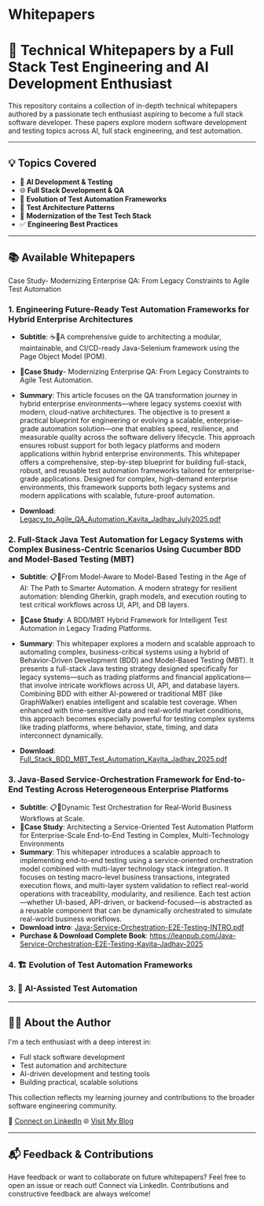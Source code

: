 # Whitepapers
# 📄 Technical Whitepapers by a Full Stack Test Engineering and AI Development Enthusiast

This repository contains a collection of in-depth technical whitepapers authored by a passionate tech enthusiast aspiring to become a full stack software developer. These papers explore modern software development and testing topics across AI, full stack engineering, and test automation.

---

## 💡 Topics Covered

- 🤖 **AI Development & Testing**
- 🌐 **Full Stack Development & QA**
- 🔁 **Evolution of Test Automation Frameworks**
- 🧱 **Test Architecture Patterns**
- 🧰 **Modernization of the Test Tech Stack**
- ✅ **Engineering Best Practices**

---

## 📚 Available Whitepapers




Case Study- Modernizing Enterprise QA: From Legacy Constraints to Agile Test Automation



### 1. Engineering Future-Ready Test Automation Frameworks for Hybrid Enterprise Architectures
- **Subtitle**: ☕📘A comprehensive guide to architecting a modular, maintainable, and CI/CD-ready Java-Selenium framework using the Page Object Model (POM). 
- **📘Case Study**- Modernizing Enterprise QA: From Legacy Constraints to Agile Test Automation.
- **Summary**: This article focuses on the QA transformation journey in hybrid enterprise environments—where legacy systems coexist with modern, cloud-native architectures. The objective is to present a practical blueprint for engineering or evolving a scalable, enterprise-grade automation solution—one that enables speed, resilience, and measurable quality across the software delivery lifecycle. This approach ensures robust support for both legacy platforms and modern applications within hybrid enterprise environments. This whitepaper offers a comprehensive, step-by-step blueprint for building full-stack, robust, and reusable test automation frameworks tailored for enterprise-grade applications. Designed for complex, high-demand enterprise environments, this framework supports both legacy systems and modern applications with scalable, future-proof automation. 

- **Download**: [Legacy_to_Agile_QA_Automation_Kavita_Jadhav_July2025.pdf](https://github.com/K11-Software-Solutions/whitepapers/blob/main/Legacy_to_Agile_QA_Automation_Kavita_Jadhav_July2025.pdf)

### 2. Full-Stack Java Test Automation for Legacy Systems with Complex Business-Centric Scenarios Using Cucumber BDD and Model-Based Testing (MBT)
- **Subtitle**:  📋🔄From Model-Aware to Model-Based Testing in the Age of AI: The Path to Smarter Automation. A modern strategy for resilient automation: blending Gherkin, graph models, and execution routing to test critical workflows across UI, API, and DB layers.
- **📘Case Study**: A BDD/MBT Hybrid Framework for Intelligent Test Automation in Legacy Trading Platforms.
- **Summary**: This whitepaper explores a modern and scalable approach to automating complex, business-critical systems using a hybrid of Behavior-Driven Development (BDD) and Model-Based Testing (MBT). It presents a full-stack Java testing strategy designed specifically for legacy systems—such as trading platforms and financial applications—that involve intricate workflows across UI, API, and database layers. Combining BDD with either AI-powered or traditional MBT (like GraphWalker) enables intelligent and scalable test coverage. When enhanced with time-sensitive data and real-world market conditions, this approach becomes especially powerful for testing complex systems like trading platforms, where behavior, state, timing, and data interconnect dynamically.

- **Download**: [Full_Stack_BDD_MBT_Test_Automation_Kavita_Jadhav_2025.pdf](https://github.com/K11-Software-Solutions/whitepapers/blob/main/Full_Stack_BDD_MBT_Test_Automation_Kavita_Jadhav_2025.pdf)

### 3. Java-Based Service-Orchestration Framework for End-to-End Testing Across Heterogeneous Enterprise Platforms
- **Subtitle**:  📋🔄Dynamic Test Orchestration for Real-World Business Workflows at Scale.
- **📘Case Study**: Architecting a Service-Oriented Test Automation Platform for Enterprise-Scale End-to-End Testing in Complex, Multi-Technology Environments 
- **Summary**: This whitepaper introduces a scalable approach to implementing end-to-end testing using a service-oriented orchestration model combined with multi-layer technology stack integration. It focuses on testing macro-level business transactions, integrated execution flows, and multi-layer system validation to reflect real-world operations with traceability, modularity, and resilience. Each test action—whether UI-based, API-driven, or backend-focused—is abstracted as a reusable component that can be dynamically orchestrated to simulate real-world business workflows. 
- **Download intro**: [Java-Service-Orchestration-E2E-Testing-INTRO.pdf](https://github.com/K11-Software-Solutions/whitepapers/blob/main/Java-Service-Orchestration-E2E-Testing-INTRO.pdf)
- **Purchase & Download Complete Book**: https://leanpub.com/Java-Service-Orchestration-E2E-Testing-Kavita-Jadhav-2025
  



### 4. 🏗️ Evolution of Test Automation Frameworks


### 3. 🧠 AI-Assisted Test Automation





---

## 🧑‍💻 About the Author

I'm a tech enthusiast with a deep interest in:
- Full stack software development
- Test automation and architecture
- AI-driven development and testing tools
- Building practical, scalable solutions

This collection reflects my learning journey and contributions to the broader software engineering community.

🔗 [Connect on LinkedIn](https://www.linkedin.com/in/kavita-jadhav-tech) 
🌐 [Visit My Blog](https://www.softwaretestautomation.org)

---

## 📬 Feedback & Contributions

Have feedback or want to collaborate on future whitepapers? Feel free to open an issue or reach out!
Connect via LinkedIn. Contributions and constructive feedback are always welcome!

